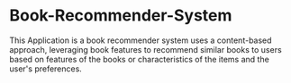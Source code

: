 # Book-Recommender-System

This Application is a book recommender system uses a content-based approach, leveraging book features to recommend similar books to users based on features of the books or characteristics of the items and the user's preferences.
